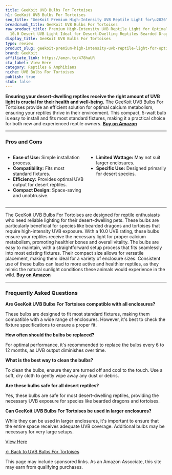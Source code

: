 ```yaml
---
title: GeeKoit UVB Bulbs For Tortoises
h1: GeeKoit UVB Bulbs For Tortoises
seo_title: "GeeKoit Premium High-Intensity UVB Reptile Light for\u2026"
breadcrumb_title: GeeKoit UVB Bulbs For Tortoises
raw_product_title: Premium High-Intensity UVB Reptile Light for Optimal Calcium Metabolism,5-Watt
  10.0 Desert UVB Light Ideal for Desert-Dwelling Reptiles Bearded Dragons Tortoises
display_title: GeeKoit UVB Bulbs For Tortoises
type: review
product_slug: geekoit-premium-high-intensity-uvb-reptile-light-for-optimal-calcium-me-2925884a
brand: GeeKoit
affiliate_link: https://amzn.to/478haUR
cta_label: View Here
category: Reptiles & Amphibians
niche: UVB Bulbs For Tortoises
publish: true
stub: false
---
```


<div id="intro" class="full-width">
  <p><strong>Ensuring your desert-dwelling reptiles receive the right amount of UVB light is crucial for their health and well-being.</strong> The GeeKoit UVB Bulbs For Tortoises provide an efficient solution for optimal calcium metabolism, ensuring your reptiles thrive in their environment. This compact, 5-watt bulb is easy to install and fits most standard fixtures, making it a practical choice for both new and experienced reptile owners. <a href="https://amzn.to/478haUR" rel="nofollow sponsored noopener" target="_blank"><strong>Buy on Amazon</strong></a></p>
</div>

<hr />
<h3 id="pros-cons">Pros and Cons</h3>
<div class="pc-grid" style="display:grid;grid-template-columns:1fr 1fr;gap:16px;">
  <ul>
    <li><strong>Ease of Use:</strong> Simple installation process.</li>
    <li><strong>Compatibility:</strong> Fits most standard fixtures.</li>
    <li><strong>Efficiency:</strong> Provides optimal UVB output for desert reptiles.</li>
    <li><strong>Compact Design:</strong> Space-saving and unobtrusive.</li>
  </ul>
  <ul>
    <li><strong>Limited Wattage:</strong> May not suit larger enclosures.</li>
    <li><strong>Specific Use:</strong> Designed primarily for desert species.</li>
  </ul>
</div>
<hr />

<div class="full-width">
  <p>The GeeKoit UVB Bulbs For Tortoises are designed for reptile enthusiasts who need reliable lighting for their desert-dwelling pets. These bulbs are particularly beneficial for species like bearded dragons and tortoises that require high-intensity UVB exposure. With a 10.0 UVB rating, these bulbs ensure your reptiles receive the necessary light for proper calcium metabolism, promoting healthier bones and overall vitality. The bulbs are easy to maintain, with a straightforward setup process that fits seamlessly into most existing fixtures. Their compact size allows for versatile placement, making them ideal for a variety of enclosure sizes. Consistent use of these bulbs can lead to more active and healthier reptiles, as they mimic the natural sunlight conditions these animals would experience in the wild. <a href="https://amzn.to/478haUR" rel="nofollow sponsored noopener" target="_blank"><strong>Buy on Amazon</strong></a></p>
</div>

<hr />
<h3 id="faqs">Frequently Asked Questions</h3>

<p><strong>Are GeeKoit UVB Bulbs For Tortoises compatible with all enclosures?</strong></p>
<p>These bulbs are designed to fit most standard fixtures, making them compatible with a wide range of enclosures. However, it's best to check the fixture specifications to ensure a proper fit.</p>

<p><strong>How often should the bulbs be replaced?</strong></p>
<p>For optimal performance, it's recommended to replace the bulbs every 6 to 12 months, as UVB output diminishes over time.</p>

<p><strong>What is the best way to clean the bulbs?</strong></p>
<p>To clean the bulbs, ensure they are turned off and cool to the touch. Use a soft, dry cloth to gently wipe away any dust or debris.</p>

<p><strong>Are these bulbs safe for all desert reptiles?</strong></p>
<p>Yes, these bulbs are safe for most desert-dwelling reptiles, providing the necessary UVB exposure for species like bearded dragons and tortoises.</p>

<p><strong>Can GeeKoit UVB Bulbs For Tortoises be used in larger enclosures?</strong></p>
<p>While they can be used in larger enclosures, it's important to ensure that the entire space receives adequate UVB coverage. Additional bulbs may be necessary for very large setups.</p>
<p><a class="btn" href="https://amzn.to/478haUR" target="_blank" rel="nofollow sponsored noopener">View Here</a></p>
<p><a href="/roundups/reptiles-amphibians/uvb-bulbs-for-tortoises/">← Back to UVB Bulbs For Tortoises</a></p>
<aside class="disclosure">This page may include sponsored links. As an Amazon Associate, this site may earn from qualifying purchases.</aside>
